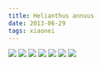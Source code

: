 ```yaml
---
title: Helianthus annuus
date: 2013-06-29
tags: xiaonei
---
```


![](http://ww1.sinaimg.cn/large/4bc2a2bajw1f39srsbc9uj20k00qo43u.jpg)
![](http://ww4.sinaimg.cn/large/4bc2a2bajw1f39srsmclsj20k00f0n16.jpg)
![](http://ww2.sinaimg.cn/large/4bc2a2bajw1f39srtg0xjj20k00f0gpp.jpg)
![](http://ww4.sinaimg.cn/large/4bc2a2bajw1f39srumcvaj20k00f0jvr.jpg)
![](http://ww3.sinaimg.cn/large/4bc2a2bajw1f39srtblpfj20k00f00x4.jpg)
![](http://ww3.sinaimg.cn/large/4bc2a2bajw1f39srtux7qj20k00f0gpz.jpg)
![](http://ww4.sinaimg.cn/large/4bc2a2bajw1f39sru50ftj20k00f042h.jpg)
